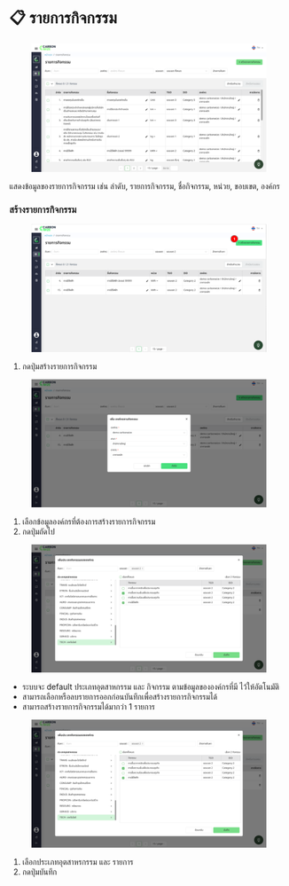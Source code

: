 # 📋 รายการกิจกรรม

<figure><img src="../.gitbook/assets/image (26).png" alt=""><figcaption></figcaption></figure>

แสดงข้อมูลของรายการกิจกรรม เช่น ลำดับ, รายการกิจกรรม, ชื่อกิจกรรม, หน่วย, ขอบเขต, องค์กร

### สร้างรายการกิจกรรม

<figure><img src="../.gitbook/assets/image (21).png" alt=""><figcaption></figcaption></figure>

1. กดปุ่มสร้างรายการกิจกรรม

<figure><img src="../.gitbook/assets/image (22).png" alt=""><figcaption></figcaption></figure>

1. เลือกข้อมูลองค์กรที่ต้องการสร้างรายการกิจกรรม
2. กดปุ่มถัดไป

<figure><img src="../.gitbook/assets/image (24).png" alt=""><figcaption></figcaption></figure>

* ระบบจะ default ประเภทอุตสาหกรรม และ กิจกรรม ตามข้อมูลขององค์กรที่มี ไว้ให้อัตโนมัติ
* สามารถเลือกหรือลบรายการออกก่อนบันทึกเพื่อสร้างรายการกิจกรรมได้
* สามารถสร้างรายการกิจกรรมได้มากว่า 1 รายการ

<figure><img src="../.gitbook/assets/image (25).png" alt=""><figcaption></figcaption></figure>

1. เลือกประเภทอุตสาหรกรรม และ รายการ
2. กดปุ่มบันทึก
